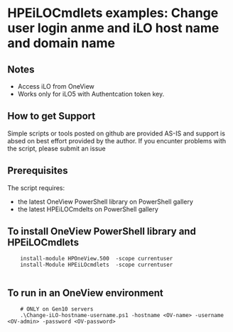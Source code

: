 # HPEiLOCmdlets examples: Change user login anme and iLO host name and domain name


## Notes
   * Access iLO from OneView
   * Works only for iLO5 with Authentcation token key. 


## How to get Support
Simple scripts or tools posted on github are provided AS-IS and support is absed on best effort provided by the author. If you encunter problems with the script, please submit an issue 

## Prerequisites
The script requires:
   * the latest OneView PowerShell library on PowerShell gallery
   * the latest HPEiLOCmdelts on PowerShell gallery

  

## To install OneView PowerShell library and HPEiLOCmdlets

```
    install-module HPOneView.500  -scope currentuser
    install-Module HPEiLOcmdlets  -scope currentuser
    

```

## To run in an OneView environment

```
    # ONLY on Gen10 servers
    .\Change-iLO-hostname-username.ps1 -hostname <OV-name> -username <OV-admin> -password <OV-password>

```

    
